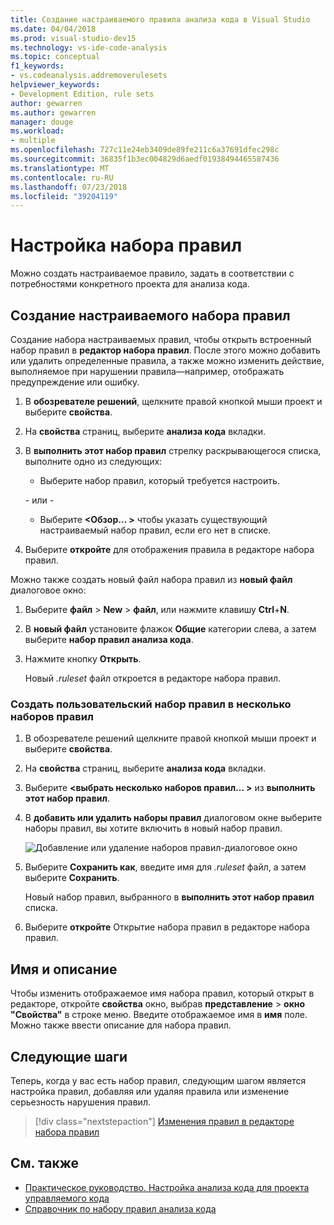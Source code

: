 ```yaml
---
title: Создание настраиваемого правила анализа кода в Visual Studio
ms.date: 04/04/2018
ms.prod: visual-studio-dev15
ms.technology: vs-ide-code-analysis
ms.topic: conceptual
f1_keywords:
- vs.codeanalysis.addremoverulesets
helpviewer_keywords:
- Development Edition, rule sets
author: gewarren
ms.author: gewarren
manager: douge
ms.workload:
- multiple
ms.openlocfilehash: 727c11e24eb3409de89fe211c6a37691dfec298c
ms.sourcegitcommit: 36835f1b3ec004829d6aedf01938494465587436
ms.translationtype: MT
ms.contentlocale: ru-RU
ms.lasthandoff: 07/23/2018
ms.locfileid: "39204119"
---
```

# <a name="customize-a-rule-set"></a>Настройка набора правил

Можно создать настраиваемое правило, задать в соответствии с потребностями конкретного проекта для анализа кода.

## <a name="create-a-custom-rule-set"></a>Создание настраиваемого набора правил

Создание набора настраиваемых правил, чтобы открыть встроенный набор правил в **редактор набора правил**. После этого можно добавить или удалить определенные правила, а также можно изменить действие, выполняемое при нарушении правила&mdash;например, отображать предупреждение или ошибку.

1. В **обозревателе решений**, щелкните правой кнопкой мыши проект и выберите **свойства**.

2. На **свойства** страниц, выберите **анализа кода** вкладки.

3. В **выполнить этот набор правил** стрелку раскрывающегося списка, выполните одно из следующих:

    - Выберите набор правил, который требуется настроить.

     \- или -

    - Выберите  **\<Обзор... >** чтобы указать существующий настраиваемый набор правил, если его нет в списке.

4. Выберите **откройте** для отображения правила в редакторе набора правил.

Можно также создать новый файл набора правил из **новый файл** диалоговое окно:

1. Выберите **файл** > **New** > **файл**, или нажмите клавишу **Ctrl**+**N**.

2. В **новый файл** установите флажок **Общие** категории слева, а затем выберите **набор правил анализа кода**.

3. Нажмите кнопку **Открыть**.

   Новый *.ruleset* файл откроется в редакторе набора правил.

### <a name="create-a-custom-rule-set-from-multiple-rule-sets"></a>Создать пользовательский набор правил в несколько наборов правил

1. В обозревателе решений щелкните правой кнопкой мыши проект и выберите **свойства**.

2. На **свойства** страниц, выберите **анализа кода** вкладки.

3. Выберите  **\<выбрать несколько наборов правил... >** из **выполнить этот набор правил**.

4. В **добавить или удалить наборы правил** диалоговом окне выберите наборы правил, вы хотите включить в новый набор правил.

   ![Добавление или удаление наборов правил-диалоговое окно](media/add-remove-rule-sets.png)

5. Выберите **Сохранить как**, введите имя для *.ruleset* файл, а затем выберите **Сохранить**.

   Новый набор правил, выбранного в **выполнить этот набор правил** списка.

6. Выберите **откройте** Открытие набора правил в редакторе набора правил.

## <a name="name-and-description"></a>Имя и описание

Чтобы изменить отображаемое имя набора правил, который открыт в редакторе, откройте **свойства** окно, выбрав **представление** > **окно "Свойства"** в строке меню. Введите отображаемое имя в **имя** поле. Можно также ввести описание для набора правил.

## <a name="next-steps"></a>Следующие шаги

Теперь, когда у вас есть набор правил, следующим шагом является настройка правил, добавляя или удаляя правила или изменение серьезность нарушения правил.

> [!div class="nextstepaction"]
> [Изменения правил в редакторе набора правил](../code-quality/working-in-the-code-analysis-rule-set-editor.md)

## <a name="see-also"></a>См. также

- [Практическое руководство. Настройка анализа кода для проекта управляемого кода](../code-quality/how-to-configure-code-analysis-for-a-managed-code-project.md)
- [Справочник по набору правил анализа кода](../code-quality/rule-set-reference.md)